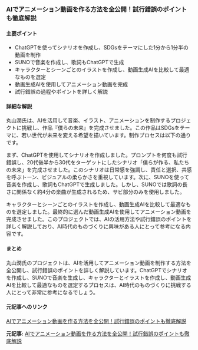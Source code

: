 ### AIでアニメーション動画を作る方法を全公開！試行錯誤のポイントも徹底解説

#### 主要ポイント
- ChatGPTを使ってシナリオを作成し、SDGsをテーマにした1分から1分半の動画を制作
- SUNOで音楽を作成し、歌詞もChatGPTで生成
- キャラクターとシーンごとのイラストを作成し、動画生成AIを比較して最適なものを選定
- 動画生成AIを使用してアニメーション動画を完成
- 試行錯誤の過程やポイントを詳しく解説

#### 詳細な解説

丸山潤氏は、AIを活用して音楽、イラスト、アニメーションを制作するプロジェクトに挑戦し、作品『僕らの未来』を完成させました。この作品はSDGsをテーマに、若い世代が未来を変える希望を描いています。制作プロセスは以下の通りです。

まず、ChatGPTを使用してシナリオを作成しました。プロンプトを何度も試行錯誤し、20代後半から30代をターゲットにしたシナリオ「僕らが作る、私たちの未来」を完成させました。このシナリオは日常感を強調し、責任と選択、共感を呼ぶトーン、ビジュアルの柔らかさを重視しています。次に、SUNOを使って音楽を作成し、歌詞もChatGPTで生成しました。しかし、SUNOでは歌詞の長さに関係なく約4分の楽曲が生成されるため、サビ部分のみを使用しました。

キャラクターとシーンごとのイラストを作成し、動画生成AIを比較して最適なものを選定しました。最終的に選んだ動画生成AIを使用してアニメーション動画を完成させました。このプロジェクトでは、AIの活用方法や試行錯誤のポイントを詳しく解説しており、AI時代のものづくりに興味がある人にとって参考になる内容です。

#### まとめ

丸山潤氏のプロジェクトは、AIを活用してアニメーション動画を制作する方法を全公開し、試行錯誤のポイントを詳しく解説しています。ChatGPTでシナリオを作成し、SUNOで音楽を生成し、キャラクターとイラストを作成し、動画生成AIを比較して最適なものを選定するプロセスは、AI時代のものづくりに挑戦する人にとって非常に参考になるでしょう。

#### 元記事へのリンク
[AIでアニメーション動画を作る方法を全公開！試行錯誤のポイントも徹底解説](リンク先URL)

**元記事:** [AIでアニメーション動画を作る方法を全公開！試行錯誤のポイントも徹底解説](https://newspicks.com/news-in-app/14166882/)